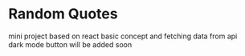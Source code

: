 # Random Quotes 

mini project based on react basic concept and fetching data from api  <br />
dark mode button will be added soon 
